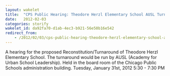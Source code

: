 ```yaml
---
layout: wakelet
title:  "CPS Public Hearing: Theodore Herzl Elementary School AUSL Turnaround January 31, 2012"
date:   2012-02-03
categories: storify
wakelet_id: da92fa70-d1ab-4ec3-b921-56e50b16e542
redirect_from:
    - /2012/02/03/cps-public-hearing-theodore-herzl-elementary-school-ausl-turnaround-january-31-2012/
---
```


A hearing for the proposed Reconstitution/Turnaround of Theodore Herzl Elementary School. The turnaround would be run by AUSL (Academy for Urban School Leadership). Held in the board room of the Chicago Public Schools administration building. Tuesday, January 31st, 2012 5:30 - 7:30 PM

